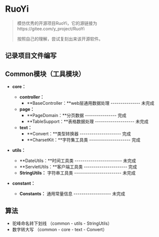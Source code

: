 # RuoYi
> 模仿优秀的开源项目RuoYi，它的源链接为https://gitee.com/y_project/RuoYi
>
> 按照自己的理解，尝试复刻出来该开源软件。



## 记录项目文件编写

## Common模块（工具模块）

- **core：**
  - **controller：**
    - **BaseController：**web层通用数据处理	---------------	未完成
  - **page：**
    - **PageDomain：**分页数据	----------------	完成
    - **TableSupport：**表格数据处理    --------------------  未完成
  - **text：**
    - **Convert：**类型转换器	---------------------  完成
    - **CharsetKit：**字符集工具类   ---------------------   完成

- **utils：**
  - **DateUtils：**时间工具类	------------------------	未完成
  - **ServletUtils：**客户端工具类    ----------------------   完成
  - **StringUtils：** 字符串工具类    ------------------------   未完成
- **constant：**
  - **Constants：** 通用常量信息	-------------------	未完成



## 算法

- 驼峰命名转下划线 （common - utils - StringUtils）
- 数字转大写  （common - core - text - Convert）